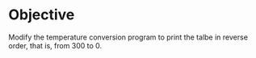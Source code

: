 # Objective

Modify the temperature conversion program to print the talbe in reverse order, that is, from 300 to 0.